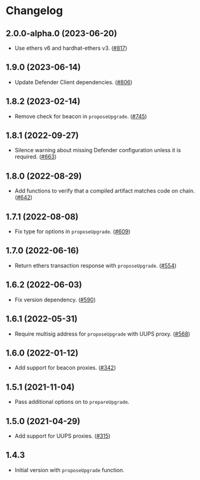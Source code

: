 # Changelog

## 2.0.0-alpha.0 (2023-06-20)

- Use ethers v6 and hardhat-ethers v3. ([#817](https://github.com/OpenZeppelin/openzeppelin-upgrades/pull/817))

## 1.9.0 (2023-06-14)

- Update Defender Client dependencies. ([#806](https://github.com/OpenZeppelin/openzeppelin-upgrades/pull/806))

## 1.8.2 (2023-02-14)

- Remove check for beacon in `proposeUpgrade`. ([#745](https://github.com/OpenZeppelin/openzeppelin-upgrades/pull/745))

## 1.8.1 (2022-09-27)

- Silence warning about missing Defender configuration unless it is required. ([#663](https://github.com/OpenZeppelin/openzeppelin-upgrades/pull/663))

## 1.8.0 (2022-08-29)

- Add functions to verify that a compiled artifact matches code on chain. ([#642](https://github.com/OpenZeppelin/openzeppelin-upgrades/pull/642))

## 1.7.1 (2022-08-08)

- Fix type for options in `proposeUpgrade`. ([#609](https://github.com/OpenZeppelin/openzeppelin-upgrades/issues/609))

## 1.7.0 (2022-06-16)

- Return ethers transaction response with `proposeUpgrade`. ([#554](https://github.com/OpenZeppelin/openzeppelin-upgrades/issues/554))

## 1.6.2 (2022-06-03)

- Fix version dependency. ([#590](https://github.com/OpenZeppelin/openzeppelin-upgrades/pull/590))

## 1.6.1 (2022-05-31)

- Require multisig address for `proposeUpgrade` with UUPS proxy. ([#568](https://github.com/OpenZeppelin/openzeppelin-upgrades/pull/568))

## 1.6.0 (2022-01-12)

- Add support for beacon proxies. ([#342](https://github.com/OpenZeppelin/openzeppelin-upgrades/issues/342))

## 1.5.1 (2021-11-04)

- Pass additional options on to `prepareUpgrade`.

## 1.5.0 (2021-04-29)

- Add support for UUPS proxies. ([#315](https://github.com/OpenZeppelin/openzeppelin-upgrades/pull/315))

## 1.4.3

- Initial version with `proposeUpgrade` function.
